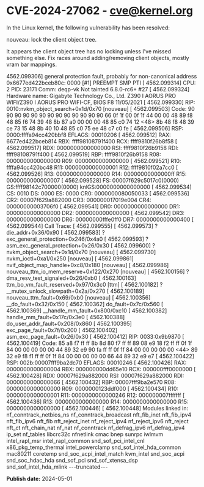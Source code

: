 # CVE-2024-27062 - cve@kernel.org

In the Linux kernel, the following vulnerability has been resolved:

nouveau: lock the client object tree.

It appears the client object tree has no locking unless I've missed
something else. Fix races around adding/removing client objects,
mostly vram bar mappings.

 4562.099306] general protection fault, probably for non-canonical address 0x6677ed422bceb80c: 0000 [#1] PREEMPT SMP PTI
[ 4562.099314] CPU: 2 PID: 23171 Comm: deqp-vk Not tainted 6.8.0-rc6+ #27
[ 4562.099324] Hardware name: Gigabyte Technology Co., Ltd. Z390 I AORUS PRO WIFI/Z390 I AORUS PRO WIFI-CF, BIOS F8 11/05/2021
[ 4562.099330] RIP: 0010:nvkm_object_search+0x1d/0x70 [nouveau]
[ 4562.099503] Code: 90 90 90 90 90 90 90 90 90 90 90 90 90 66 0f 1f 00 0f 1f 44 00 00 48 89 f8 48 85 f6 74 39 48 8b 87 a0 00 00 00 48 85 c0 74 12 <48> 8b 48 f8 48 39 ce 73 15 48 8b 40 10 48 85 c0 75 ee 48 c7 c0 fe
[ 4562.099506] RSP: 0000:ffffa94cc420bbf8 EFLAGS: 00010206
[ 4562.099512] RAX: 6677ed422bceb814 RBX: ffff98108791f400 RCX: ffff9810f26b8f58
[ 4562.099517] RDX: 0000000000000000 RSI: ffff9810f26b9158 RDI: ffff98108791f400
[ 4562.099519] RBP: ffff9810f26b9158 R08: 0000000000000000 R09: 0000000000000000
[ 4562.099521] R10: ffffa94cc420bc48 R11: 0000000000000001 R12: ffff9810f02a7cc0
[ 4562.099526] R13: 0000000000000000 R14: 00000000000000ff R15: 0000000000000007
[ 4562.099528] FS:  00007f629c5017c0(0000) GS:ffff98142c700000(0000) knlGS:0000000000000000
[ 4562.099534] CS:  0010 DS: 0000 ES: 0000 CR0: 0000000080050033
[ 4562.099536] CR2: 00007f629a882000 CR3: 000000017019e004 CR4: 00000000003706f0
[ 4562.099541] DR0: 0000000000000000 DR1: 0000000000000000 DR2: 0000000000000000
[ 4562.099542] DR3: 0000000000000000 DR6: 00000000fffe0ff0 DR7: 0000000000000400
[ 4562.099544] Call Trace:
[ 4562.099555]  <TASK>
[ 4562.099573]  ? die_addr+0x36/0x90
[ 4562.099583]  ? exc_general_protection+0x246/0x4a0
[ 4562.099593]  ? asm_exc_general_protection+0x26/0x30
[ 4562.099600]  ? nvkm_object_search+0x1d/0x70 [nouveau]
[ 4562.099730]  nvkm_ioctl+0xa1/0x250 [nouveau]
[ 4562.099861]  nvif_object_map_handle+0xc8/0x180 [nouveau]
[ 4562.099986]  nouveau_ttm_io_mem_reserve+0x122/0x270 [nouveau]
[ 4562.100156]  ? dma_resv_test_signaled+0x26/0xb0
[ 4562.100163]  ttm_bo_vm_fault_reserved+0x97/0x3c0 [ttm]
[ 4562.100182]  ? __mutex_unlock_slowpath+0x2a/0x270
[ 4562.100189]  nouveau_ttm_fault+0x69/0xb0 [nouveau]
[ 4562.100356]  __do_fault+0x32/0x150
[ 4562.100362]  do_fault+0x7c/0x560
[ 4562.100369]  __handle_mm_fault+0x800/0xc10
[ 4562.100382]  handle_mm_fault+0x17c/0x3e0
[ 4562.100388]  do_user_addr_fault+0x208/0x860
[ 4562.100395]  exc_page_fault+0x7f/0x200
[ 4562.100402]  asm_exc_page_fault+0x26/0x30
[ 4562.100412] RIP: 0033:0x9b9870
[ 4562.100419] Code: 85 a8 f7 ff ff 8b 8d 80 f7 ff ff 89 08 e9 18 f2 ff ff 0f 1f 84 00 00 00 00 00 44 89 32 e9 90 fa ff ff 0f 1f 84 00 00 00 00 00 <44> 89 32 e9 f8 f1 ff ff 0f 1f 84 00 00 00 00 00 66 44 89 32 e9 e7
[ 4562.100422] RSP: 002b:00007fff9ba2dc70 EFLAGS: 00010246
[ 4562.100426] RAX: 0000000000000004 RBX: 000000000dd65e10 RCX: 000000fff0000000
[ 4562.100428] RDX: 00007f629a882000 RSI: 00007f629a882000 RDI: 0000000000000066
[ 4562.100432] RBP: 00007fff9ba2e570 R08: 0000000000000000 R09: 0000000123ddf000
[ 4562.100434] R10: 0000000000000001 R11: 0000000000000246 R12: 000000007fffffff
[ 4562.100436] R13: 0000000000000000 R14: 0000000000000000 R15: 0000000000000000
[ 4562.100446]  </TASK>
[ 4562.100448] Modules linked in: nf_conntrack_netbios_ns nf_conntrack_broadcast nft_fib_inet nft_fib_ipv4 nft_fib_ipv6 nft_fib nft_reject_inet nf_reject_ipv4 nf_reject_ipv6 nft_reject nft_ct nft_chain_nat nf_nat nf_conntrack nf_defrag_ipv6 nf_defrag_ipv4 ip_set nf_tables libcrc32c nfnetlink cmac bnep sunrpc iwlmvm intel_rapl_msr intel_rapl_common snd_sof_pci_intel_cnl x86_pkg_temp_thermal intel_powerclamp snd_sof_intel_hda_common mac80211 coretemp snd_soc_acpi_intel_match kvm_intel snd_soc_acpi snd_soc_hdac_hda snd_sof_pci snd_sof_xtensa_dsp snd_sof_intel_hda_mlink 
---truncated---

**Publish date:** 2024-05-01

